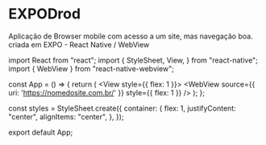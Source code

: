 # EXPODrod
Aplicação de Browser mobile com acesso a um site, mas navegação boa. criada em EXPO - React Native / WebView

import React from "react";
import { StyleSheet, View, } from "react-native";
import { WebView } from "react-native-webview";

const App = () => {
  return (
    <View style={{ flex: 1 }}>
      <WebView
        source={{ uri: 'https://nomedosite.com.br/' }}
        style={{ flex: 1 }}
        />
    </View>
  );
};

const styles = StyleSheet.create({
  container: {
    flex: 1,
    justifyContent: "center",
    alignItems: "center",
  },
});


export default App;
